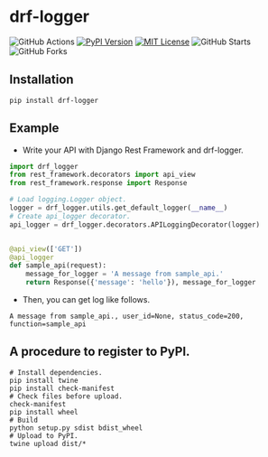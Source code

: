 # drf-logger

![GitHub Actions](https://github.com/yutayamazaki/drf-logger/workflows/Python%20package/badge.svg)
[![PyPI Version](https://img.shields.io/pypi/v/drf-logger.svg)](https://pypi.org/project/drf-logger/)
[![MIT License](http://img.shields.io/badge/license-MIT-blue.svg?style=flat)](LICENSE)
![GitHub Starts](https://img.shields.io/github/stars/yutayamazaki/drf-logger.svg?style=social)
![GitHub Forks](https://img.shields.io/github/forks/yutayamazaki/drf-logger.svg?style=social)

## Installation

```shell
pip install drf-logger
```


## Example

- Write your API with Django Rest Framework and drf-logger.

```python
import drf_logger
from rest_framework.decorators import api_view
from rest_framework.response import Response

# Load logging.Logger object.
logger = drf_logger.utils.get_default_logger(__name__)
# Create api_logger decorator.
api_logger = drf_logger.decorators.APILoggingDecorator(logger)


@api_view(['GET'])
@api_logger
def sample_api(request):
    message_for_logger = 'A message from sample_api.'
    return Response({'message': 'hello'}), message_for_logger
```

- Then, you can get log like follows.

```text
A message from sample_api., user_id=None, status_code=200, function=sample_api
```


## A procedure to register to PyPI.

```shell
# Install dependencies.
pip install twine
pip install check-manifest
# Check files before upload.
check-manifest
pip install wheel
# Build
python setup.py sdist bdist_wheel
# Upload to PyPI.
twine upload dist/*
```
